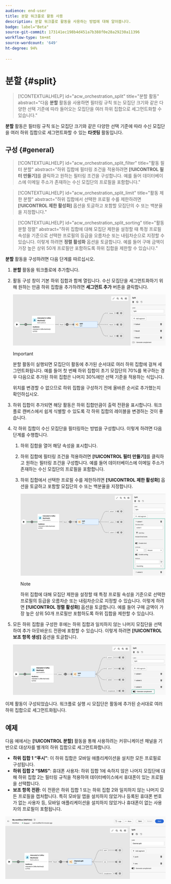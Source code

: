 ```yaml
---
audience: end-user
title: 분할 워크플로 활동 사용
description: 분할 워크플로 활동을 사용하는 방법에 대해 알아봅니다.
badge: label="Beta"
source-git-commit: 173141ec198b4d451a7b388f0e28a29230a11396
workflow-type: tm+mt
source-wordcount: '649'
ht-degree: 94%

---
```



# 분할 {#split}

>[!CONTEXTUALHELP]
>id="acw_orchestration_split"
>title="분할 활동"
>abstract="다음 **분할** 활동을 사용하면 필터링 규칙 또는 모집단 크기와 같은 다양한 선택 기준에 따라 들어오는 모집단을 여러 하위 집합으로 세그먼트화할 수 있습니다."


**분할** 활동은 필터링 규칙 또는 모집단 크기와 같은 다양한 선택 기준에 따라 수신 모집단을 여러 하위 집합으로 세그먼트화할 수 있는 **타겟팅** 활동입니다.

## 구성 {#general}

>[!CONTEXTUALHELP]
>id="acw_orchestration_split_filter"
>title="활동 필터 분할"
>abstract="하위 집합에 필터링 조건을 적용하려면 **[!UICONTROL 필터 만들기]**&#x200B;를 클릭하고 원하는 필터링 조건을 구성합니다. 예를 들어 데이터베이스에 이메일 주소가 존재하는 수신 모집단의 프로필을 포함합니다."

>[!CONTEXTUALHELP]
>id="acw_orchestration_split_limit"
>title="활동 제한 분할"
>abstract="하위 집합에서 선택한 프로필 수를 제한하려면 **[!UICONTROL 제한 활성화]** 옵션을 토글하고 포함할 모집단의 수 또는 백분율을 지정합니다."


>[!CONTEXTUALHELP]
>id="acw_orchestration_split_sorting"
>title="활동 분할 정렬"
>abstract="하위 집합에 대해 모집단 제한을 설정할 때 특정 프로필 속성을 기준으로 선택한 프로필의 등급을 오름차순 또는 내림차순으로 지정할 수 있습니다. 이렇게 하려면 **정렬 활성화** 옵션을 토글합니다. 예를 들어 구매 금액이 가장 높은 상위 50개 프로필만 포함하도록 하위 집합을 제한할 수 있습니다."


**분할** 활동을 구성하려면 다음 단계를 따르십시오.

1. **분할** 활동을 워크플로에 추가합니다.

1. 활동 구성 창이 기본 하위 집합과 함께 열립니다. 수신 모집단을 세그먼트화하기 위해 원하는 만큼 하위 집합을 추가하려면 **세그먼트 추가** 버튼을 클릭합니다.

   ![](../assets/workflow-split.png)

   >[!IMPORTANT]
   >
   >분할 활동이 실행되면 모집단이 활동에 추가된 순서대로 여러 하위 집합에 걸쳐 세그먼트화됩니다. 예를 들어 첫 번째 하위 집합이 초기 모집단의 70%를 복구하는 경우 다음으로 추가된 하위 집합은 나머지 30%에만 선택 기준을 적용하는 식입니다.
   >
   > 위치를 변경할 수 없으므로 하위 집합을 구성하기 전에 올바른 순서로 추가했는지 확인하십시오.

1. 하위 집합이 추가되면 해당 활동은 하위 집합만큼이 출력 전환을 표시합니다. 워크플로 캔버스에서 쉽게 식별할 수 있도록 각 하위 집합의 레이블을 변경하는 것이 좋습니다.

1. 각 하위 집합이 수신 모집단을 필터링하는 방법을 구성합니다. 이렇게 하려면 다음 단계를 수행합니다.

   1. 하위 집합을 열어 해당 속성을 표시합니다.

   1. 하위 집합에 필터링 조건을 적용하려면 **[!UICONTROL 필터 만들기]**&#x200B;를 클릭하고 원하는 필터링 조건을 구성합니다. 예를 들어 데이터베이스에 이메일 주소가 존재하는 수신 모집단의 프로필을 포함합니다.

   1. 하위 집합에서 선택한 프로필 수를 제한하려면 **[!UICONTROL 제한 활성화]** 옵션을 토글하고 포함할 모집단의 수 또는 백분율을 지정합니다.

      ![](../assets/workflow-split-subset.png)


      >[!NOTE]
      >
      >하위 집합에 대해 모집단 제한을 설정할 때 특정 프로필 속성을 기준으로 선택한 프로필의 등급을 오름차순 또는 내림차순으로 지정할 수 있습니다. 이렇게 하려면 **[!UICONTROL 정렬 활성화]** 옵션을 토글합니다. 예를 들어 구매 금액이 가장 높은 상위 50개 프로필만 포함하도록 하위 집합을 제한할 수 있습니다.


1. 모든 하위 집합을 구성한 후에는 하위 집합과 일치하지 않는 나머지 모집단을 선택하여 추가 아웃바운드 전환에 포함할 수 있습니다. 이렇게 하려면 **[!UICONTROL 보조 항목 생성]** 옵션을 토글합니다.

   ![](../assets/workflow-split-complement.png)

이제 활동이 구성되었습니다. 워크플로 실행 시 모집단은 활동에 추가된 순서대로 여러 하위 집합으로 세그먼트화됩니다.

## 예제

다음 예에서는 **[!UICONTROL 분할]** 활동을 통해 사용하려는 커뮤니케이션 채널을 기반으로 대상자를 별개의 하위 집합으로 세그먼트화합니다.

* **하위 집합 1 “푸시”**: 이 하위 집합은 모바일 애플리케이션을 설치한 모든 프로필로 구성됩니다.
* **하위 집합 2 “SMS”**: 휴대폰 사용자: 하위 집합 1에 속하지 않은 나머지 모집단에 대해 하위 집합 2는 필터링 규칙을 적용하여 데이터베이스에서 휴대폰이 있는 프로필을 선택합니다.
* **보조 항목 전환**: 이 전환은 하위 집합 1 또는 하위 집합 2와 일치하지 않는 나머지 모든 프로필을 캡처합니다. 특히 모바일 앱을 설치하지 않았거나 등록된 휴대폰 번호가 없는 사용자 등, 모바일 애플리케이션을 설치하지 않았거나 휴대폰이 없는 사용자의 프로필이 포함됩니다.

![](../assets/workflow-split-example.png)
